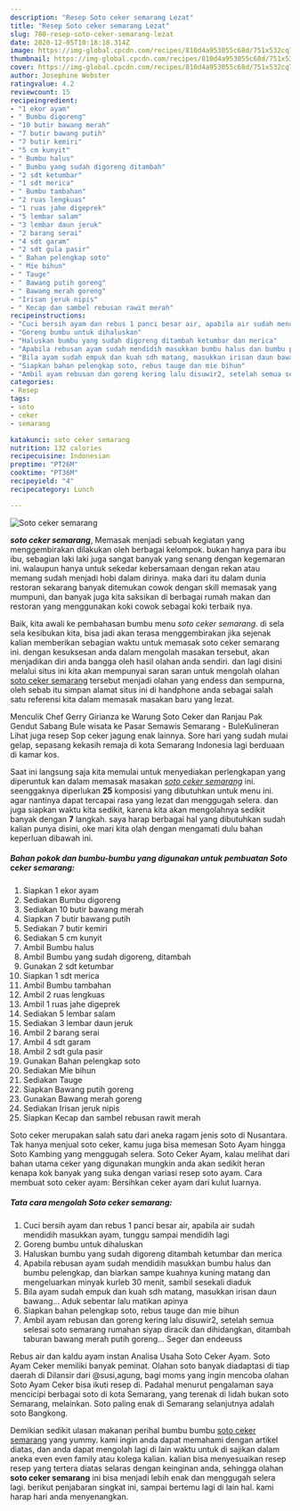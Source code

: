 ```yaml
---
description: "Resep Soto ceker semarang Lezat"
title: "Resep Soto ceker semarang Lezat"
slug: 780-resep-soto-ceker-semarang-lezat
date: 2020-12-05T10:18:18.314Z
image: https://img-global.cpcdn.com/recipes/810d4a953055c68d/751x532cq70/soto-ceker-semarang-foto-resep-utama.jpg
thumbnail: https://img-global.cpcdn.com/recipes/810d4a953055c68d/751x532cq70/soto-ceker-semarang-foto-resep-utama.jpg
cover: https://img-global.cpcdn.com/recipes/810d4a953055c68d/751x532cq70/soto-ceker-semarang-foto-resep-utama.jpg
author: Josephine Webster
ratingvalue: 4.2
reviewcount: 15
recipeingredient:
- "1 ekor ayam"
- " Bumbu digoreng"
- "10 butir bawang merah"
- "7 butir bawang putih"
- "7 butir kemiri"
- "5 cm kunyit"
- " Bumbu halus"
- " Bumbu yang sudah digoreng ditambah"
- "2 sdt ketumbar"
- "1 sdt merica"
- " Bumbu tambahan"
- "2 ruas lengkuas"
- "1 ruas jahe digeprek"
- "5 lembar salam"
- "3 lembar daun jeruk"
- "2 barang serai"
- "4 sdt garam"
- "2 sdt gula pasir"
- " Bahan pelengkap soto"
- " Mie bihun"
- " Tauge"
- " Bawang putih goreng"
- " Bawang merah goreng"
- "Irisan jeruk nipis"
- " Kecap dan sambel rebusan rawit merah"
recipeinstructions:
- "Cuci bersih ayam dan rebus 1 panci besar air, apabila air sudah mendidih masukkan ayam, tunggu sampai mendidih lagi"
- "Goreng bumbu untuk dihaluskan"
- "Haluskan bumbu yang sudah digoreng ditambah ketumbar dan merica"
- "Apabila rebusan ayam sudah mendidih masukkan bumbu halus dan bumbu pelengkap, dan biarkan sampe kuahnya kuning matang dan mengeluarkan minyak kurleb 30 menit, sambil sesekali diaduk"
- "Bila ayam sudah empuk dan kuah sdh matang, masukkan irisan daun bawang... Aduk sebentar lalu matikan apinya"
- "Siapkan bahan pelengkap soto, rebus tauge dan mie bihun"
- "Ambil ayam rebusan dan goreng kering lalu disuwir2, setelah semua selesai soto semarang rumahan siyap diracik dan dihidangkan, ditambah taburan bawang merah putih goreng... Seger dan endeeuss"
categories:
- Resep
tags:
- soto
- ceker
- semarang

katakunci: soto ceker semarang 
nutrition: 132 calories
recipecuisine: Indonesian
preptime: "PT26M"
cooktime: "PT36M"
recipeyield: "4"
recipecategory: Lunch

---
```



![Soto ceker semarang](https://img-global.cpcdn.com/recipes/810d4a953055c68d/751x532cq70/soto-ceker-semarang-foto-resep-utama.jpg)

<b><i>soto ceker semarang</i></b>, Memasak menjadi sebuah kegiatan yang menggembirakan dilakukan oleh berbagai kelompok. bukan hanya para ibu ibu, sebagian laki laki juga sangat banyak yang senang dengan kegemaran ini. walaupun hanya untuk sekedar kebersamaan dengan rekan atau memang sudah menjadi hobi dalam dirinya. maka dari itu dalam dunia restoran sekarang banyak ditemukan cowok dengan skill memasak yang mumpuni, dan banyak juga kita saksikan di berbagai rumah makan dan restoran yang menggunakan koki cowok sebagai koki terbaik nya.

Baik, kita awali ke pembahasan bumbu menu <i>soto ceker semarang</i>. di sela sela kesibukan kita, bisa jadi akan terasa menggembirakan jika sejenak kalian memberikan sebagian waktu untuk memasak soto ceker semarang ini. dengan kesuksesan anda dalam mengolah masakan tersebut, akan menjadikan diri anda bangga oleh hasil olahan anda sendiri. dan lagi disini melalui situs ini kita akan mempunyai saran saran untuk mengolah olahan <u>soto ceker semarang</u> tersebut menjadi olahan yang endess dan sempurna, oleh sebab itu simpan alamat situs ini di handphone anda sebagai salah satu referensi kita dalam memasak masakan baru yang lezat.

Menculik Chef Gerry Girianza ke Warung Soto Ceker dan Ranjau Pak Gendut Sabang Bule wisata ke Pasar Semawis Semarang - BuleKulineran Lihat juga resep Sop ceker jagung enak lainnya. Sore hari yang sudah mulai gelap, sepasang kekasih remaja di kota Semarang Indonesia lagi berduaan di kamar kos.


Saat ini langsung saja kita memulai untuk menyediakan perlengkapan yang diperuntuk kan dalam memasak masakan <u><i>soto ceker semarang</i></u> ini. seenggaknya diperlukan <b>25</b> komposisi yang dibutuhkan untuk menu ini. agar nantinya dapat tercapai rasa yang lezat dan menggugah selera. dan juga siapkan waktu kita sedikit, karena kita akan mengolahnya sedikit banyak dengan <b>7</b> langkah. saya harap berbagai hal yang dibutuhkan sudah kalian punya disini, oke mari kita olah dengan mengamati dulu bahan keperluan dibawah ini.

<!--inarticleads1-->

##### Bahan pokok dan bumbu-bumbu yang digunakan untuk pembuatan Soto ceker semarang:

1. Siapkan 1 ekor ayam
1. Sediakan  Bumbu digoreng
1. Sediakan 10 butir bawang merah
1. Siapkan 7 butir bawang putih
1. Sediakan 7 butir kemiri
1. Sediakan 5 cm kunyit
1. Ambil  Bumbu halus
1. Ambil  Bumbu yang sudah digoreng, ditambah
1. Gunakan 2 sdt ketumbar
1. Siapkan 1 sdt merica
1. Ambil  Bumbu tambahan
1. Ambil 2 ruas lengkuas
1. Ambil 1 ruas jahe digeprek
1. Sediakan 5 lembar salam
1. Sediakan 3 lembar daun jeruk
1. Ambil 2 barang serai
1. Ambil 4 sdt garam
1. Ambil 2 sdt gula pasir
1. Gunakan  Bahan pelengkap soto
1. Sediakan  Mie bihun
1. Sediakan  Tauge
1. Siapkan  Bawang putih goreng
1. Gunakan  Bawang merah goreng
1. Sediakan Irisan jeruk nipis
1. Siapkan  Kecap dan sambel rebusan rawit merah


Soto ceker merupakan salah satu dari aneka ragam jenis soto di Nusantara. Tak hanya menjual soto ceker, kamu juga bisa memesan Soto Ayam hingga Soto Kambing yang menggugah selera. Soto Ceker Ayam, kalau melihat dari bahan utama ceker yang digunakan mungkin anda akan sedikit heran kenapa kok banyak yang suka dengan variasi resep soto ayam. Cara membuat soto ceker ayam: Bersihkan ceker ayam dari kulut luarnya. 

<!--inarticleads2-->

##### Tata cara mengolah Soto ceker semarang:

1. Cuci bersih ayam dan rebus 1 panci besar air, apabila air sudah mendidih masukkan ayam, tunggu sampai mendidih lagi
1. Goreng bumbu untuk dihaluskan
1. Haluskan bumbu yang sudah digoreng ditambah ketumbar dan merica
1. Apabila rebusan ayam sudah mendidih masukkan bumbu halus dan bumbu pelengkap, dan biarkan sampe kuahnya kuning matang dan mengeluarkan minyak kurleb 30 menit, sambil sesekali diaduk
1. Bila ayam sudah empuk dan kuah sdh matang, masukkan irisan daun bawang... Aduk sebentar lalu matikan apinya
1. Siapkan bahan pelengkap soto, rebus tauge dan mie bihun
1. Ambil ayam rebusan dan goreng kering lalu disuwir2, setelah semua selesai soto semarang rumahan siyap diracik dan dihidangkan, ditambah taburan bawang merah putih goreng... Seger dan endeeuss


Rebus air dan kaldu ayam instan Analisa Usaha Soto Ceker Ayam. Soto Ayam Ceker memiliki banyak peminat. Olahan soto banyak diadaptasi di tiap daerah di Dilansir dari @susi,agung, bagi moms yang ingin mencoba olahan Soto Ayam Ceker bisa ikuti resep di. Padahal menurut pengalaman saya mencicipi berbagai soto di kota Semarang, yang terenak di lidah bukan soto Semarang, melainkan. Soto paling enak di Semarang selanjutnya adalah soto Bangkong. 

Demikian sedikit ulasan makanan perihal bumbu bumbu <u>soto ceker semarang</u> yang yummy. kami ingin anda dapat memahami dengan artikel diatas, dan anda dapat mengolah lagi di lain waktu untuk di sajikan dalam aneka even even family atau kolega kalian. kalian bisa menyesuaikan resep resep yang tertera diatas selaras dengan keinginan anda, sehingga olahan <b>soto ceker semarang</b> ini bisa menjadi lebih enak dan menggugah selera lagi. berikut penjabaran singkat ini, sampai bertemu lagi di lain hal. kami harap hari anda menyenangkan.
